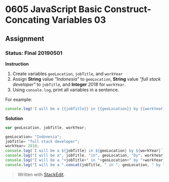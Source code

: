 # 0605 JavaScript Basic Construct- Concating Variables 03
## Assignment
### Status: Final 20190501

**Instruction**
 1. Create variables `geoLocation`, `jobTitle`, and `workYear`
 2. Assign **String** value *"Indonesia"* to `geoLocation`, **String** value *"full stack developer"* to `jobTitle`, and **Integer** *2018* for `workYear`.
 3. Using `console.log`, print all variables in a sentence.

For example:
```JavaScript
console.log('I will be a {{jobTitle}} in {{geoLocation}} by {{workYear}}');
```

**Solution**
```JavaScript
var geoLocation, jobTitle, workYear;

geoLocation= "Indonesia";
jobTitle= "full stack developer";
workYear= 2018;
console.log(`I will be a ${jobTitle} in ${geoLocation} by ${workYear}`);
console.log("I will be a", jobTitle, "in", geoLocation, "by", workYear);
console.log("I will be a "+jobTitle+" in "+geoLocation+" by "+workYear);
console.log("I will be a ".concat(jobTitle, " in ", geoLocation, " by ", workYear));
```

> Written with [StackEdit](https://stackedit.io/).
